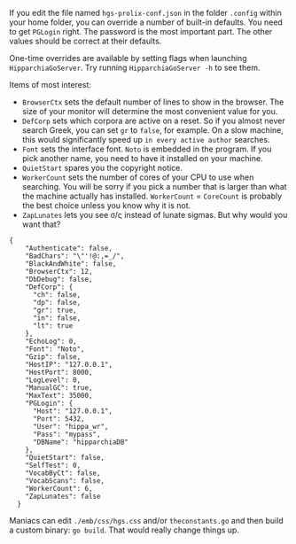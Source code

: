 If you edit the file named `hgs-prolix-conf.json` in the folder `.config` within your home folder, you can override a number of built-in defaults. 
You need to get `PGLogin` right. The password is the most important part. The other values should be correct at their defaults.

One-time overrides are available by setting flags when launching `HipparchiaGoServer`. Try running `HipparchiaGoServer -h` to see them.

Items of most interest:

* `BrowserCtx` sets the default number of lines to show in the browser. The size of your monitor will determine the most convenient value for you.
* `DefCorp` sets which corpora are active on a reset. So if you almost never search Greek, you can set `gr` to `false`, for example. On a slow machine, this would significantly speed up `in every active author` searches.
* `Font` sets the interface font. `Noto` is embedded in the program. If you pick another name, you need to have it installed on your machine. 
* `QuietStart` spares you the copyright notice.
* `WorkerCount` sets the number of cores of your CPU to use when searching. You will be sorry if you pick a number that is larger than what the machine actually has installed. `WorkerCount` = `CoreCount` is probably the best choice unless you know why it is not.
* `ZapLunates` lets you see σ/ς instead of lunate sigmas. But why would you want that?


```
{
    "Authenticate": false,
    "BadChars": "\"'!@:,=_/",
    "BlackAndWhite": false,
    "BrowserCtx": 12,
    "DbDebug": false,
    "DefCorp": {
      "ch": false,
      "dp": false,
      "gr": true,
      "in": false,
      "lt": true
    },
    "EchoLog": 0,
    "Font": "Noto",
    "Gzip": false,
    "HostIP": "127.0.0.1",
    "HostPort": 8000,
    "LogLevel": 0,
    "ManualGC": true,
    "MaxText": 35000,
    "PGLogin": {
      "Host": "127.0.0.1",
      "Port": 5432,
      "User": "hippa_wr",
      "Pass": "mypass",
      "DBName": "hipparchiaDB"
    },
    "QuietStart": false,
    "SelfTest": 0,
    "VocabByCt": false,
    "VocabScans": false,
    "WorkerCount": 6,
    "ZapLunates": false
  }
```

Maniacs can edit `./emb/css/hgs.css` and/or `theconstants.go` and then build a custom binary: `go build`. That would really change things up. 
